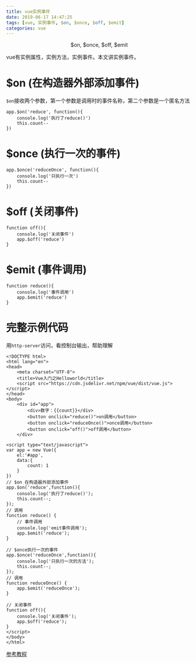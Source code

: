 ```yaml
---
title: vue实例事件
date: 2019-06-17 14:47:25
tags: [vue, 实例事件, $on, $once, $off, $emit]
categories: vue
---
```

<center>$on, $once, $off, $emit</center>
<!-- more -->

vue有实例属性，实例方法，实例事件。本文讲实例事件。

# $on (在构造器外部添加事件)

`$on`接收两个参数，第一个参数是调用时的事件名称，第二个参数是一个匿名方法

```
app.$on('reduce', function(){
    console.log('执行了reduce()')
    this.count--
})
```

# $once (执行一次的事件)

```
app.$once('reduceOnce', function(){
    console.log('只执行一次')
    this.count--
})
```

# $off (关闭事件)

```
function off(){
    console.log('关闭事件')
    app.$off('reduce')
}
```

# $emit (事件调用)

```
function reduce(){
    console.log('事件调用')
    app.$emit('reduce')
}
```

# 完整示例代码

用`http-server`访问，看控制台输出，帮助理解

```
<!DOCTYPE html>
<html lang="en">
<head>
    <meta charset="UTF-8">
    <title>Vue入门之Helloworld</title>
    <script src="https://cdn.jsdelivr.net/npm/vue/dist/vue.js"></script>
</head>
<body>
    <div id="app">
        <div>数字：{{count}}</div>
        <button onclick="reduce()">on调用</button>
        <button onclick="reduceOnce()">once调用</button>
        <button onclick="off()">off调用</button>
    </div>

<script type="text/javascript">
var app = new Vue({
    el:'#app',
    data:{
        count: 1
    }
})
// $on 在构造器外部添加事件
app.$on('reduce',function(){
    console.log('执行了reduce()');
    this.count--;
});
// 调用
function reduce() {
    // 事件调用
    console.log('emit事件调用');
    app.$emit('reduce');
}

// $once执行一次的事件
app.$once('reduceOnce',function(){
    console.log('只执行一次的方法');
    this.count--;
});
// 调用
function reduceOnce() {
    app.$emit('reduceOnce');
}

// 关闭事件
function off(){
    console.log('关闭事件');
    app.$off('reduce');
}
</script>
</body>
</html>
```

[参考教程](http://doc.liangxinghua.com/vue-family/1.html)
